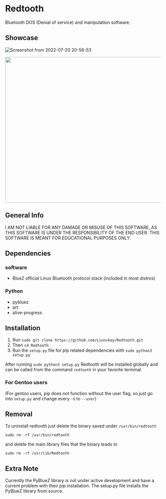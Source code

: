 # Redtooth
Bluetooth DOS (Denial of service) and manipulation software.

## Showcase 
![Screenshot from 2022-07-20 20-56-53](https://user-images.githubusercontent.com/55106700/180107134-171fcc54-18f2-4a16-944f-9a2ae7a32bcb.png)



<p align="center">
   <img src="https://user-images.githubusercontent.com/55106700/180120594-393711a4-de96-411a-a261-9719e6b05fe2.gif" width="750" height="470"
</p>




## General Info
I AM NOT LIABLE FOR ANY DAMAGE OR MISUSE OF THIS SOFTWARE, AS THIS SOFTWARE IS UNDER THE RESPONSIBILITY OF THE END USER.
THIS SOFTWARE IS MEANT FOR EDUCATIONAL PURPOSES ONLY.

## Dependencies
### software
- BlueZ official Linux Bluetooth protocol stack (included in most distros)

### Python
 - pybluez
 - art
 - alive-progress
 
 ## Installation

 1. Run ```sudo git clone https://github.com/Lionskey/Redtooth.git```
 2. Then ```cd Redtooth```
 3. Run the ```setup.py``` file for pip related dependencies with ```sudo python3 setup.py```
 
 After running ```sudo python3 setup.py``` Redtooth will be installed globally and can be called from the command ```redtooth```
 in your favorite terminal.
 
 ### For Gentoo users
 (For gentoo users, pip does not function without the user flag, so just go into ```setup.py``` and change every ```-U``` to ```--user```)
 
 ## Removal
 
 To uninstall redtooth just delete the binary saved under ```/usr/bin/redtooth```
 ```
 sudo rm -rf /usr/bin/redtooth
 ```
 and delete the main library files that the binary leads to
 ```
 sudo rm -rf /usr/lib/Redtooth
 ```

## Extra Note
Currently the PyBlueZ library is not under active development and have a current problem with their pip installation.
The setup.py file installs the PyBlueZ library from source.
